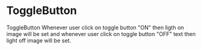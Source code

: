 # ToggleButton
ToggleButton
Whenever user click on toggle 
button "ON" then ligth on image will be 
set and whenever user click on toggle button
"OFF" text then light off image will be set. 
